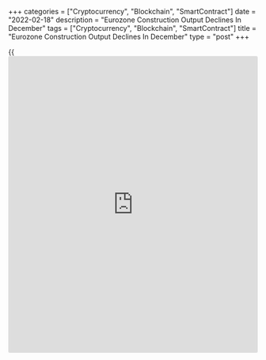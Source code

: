 +++
categories = ["Cryptocurrency", "Blockchain", "SmartContract"]
date = "2022-02-18"
description = "Eurozone Construction Output Declines In December"
tags = ["Cryptocurrency", "Blockchain", "SmartContract"]
title = "Eurozone Construction Output Declines In December"
type = "post"
+++

{{<iframe id="large-banner" src="https://www.bounty.group/#slide=1.0" width="100%" height="600" scrolling="no" style="border: 0px solid rgb(216, 221, 230); border-radius: 3px;">}}

Eurozone construction output declined for the second straight month in
December, Eurostat reported Friday.

Construction output fell at a faster pace of 4.0 percent month-on-month
in December, following a 0.2 percent drop in November.

Building and civil engineering output decreased 4.5 percent and 1.9
percent, respectively.

On a yearly basis, construction output fell 3.9 percent, reversing a 0.4
percent rise in November.

Construction output in the EU27 declined 3.1 percent on month, and by
1.8 percent annually, data showed.

The annual average production in construction for the year 2021,
increased by 5.2 percent in the euro area and by 4.8 percent in the EU.

For comments and feedback [contact](https://www.playgroundfx.com/contact/): editorial@rtt[news](https://www.letsplayfx.com/blog/forex-news-website/).com

[Economic News][1]

 **What parts of the world are seeing the best (and worst) economic
performances lately? Click[here][2] to check out our [Econ Scorecard][2]
and find out! See up-to-the-moment [ranking](https://www.playgroundfx.com/blog/crypto-exchange-ranking/)s for the best and worst
performers in [GDP][3], [unemployment rate][4], [inflation][2] and much
more.**

   1. www.rtt[news](https://www.letsplayfx.com/blog/forex-news-website/).com/Content/EconomicNews.aspx
   2. www.rtt[news](https://www.letsplayfx.com/blog/forex-news-website/).com/economic-scorecard/world-rank/CPI/highest-performance.aspx
   3. www.rtt[news](https://www.letsplayfx.com/blog/forex-news-website/).com/economic-scorecard/world-rank/GDP/highest-performance.aspx
   4. www.rtt[news](https://www.letsplayfx.com/blog/forex-news-website/).com/economic-scorecard/world-rank/unemployment-rate/lowest-performance.aspx